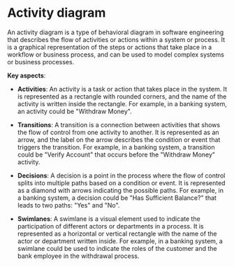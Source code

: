 # Activity diagram

An activity diagram is a type of behavioral diagram in software engineering that describes the flow of activities or actions within a system or process. It is a graphical representation of the steps or actions that take place in a workflow or business process, and can be used to model complex systems or business processes.

**Key aspects**:

* **Activities**: An activity is a task or action that takes place in the system. It is represented as a rectangle with rounded corners, and the name of the activity is written inside the rectangle. For example, in a banking system, an activity could be "Withdraw Money".

* **Transitions**: A transition is a connection between activities that shows the flow of control from one activity to another. It is represented as an arrow, and the label on the arrow describes the condition or event that triggers the transition. For example, in a banking system, a transition could be "Verify Account" that occurs before the "Withdraw Money" activity.

* **Decisions**: A decision is a point in the process where the flow of control splits into multiple paths based on a condition or event. It is represented as a diamond with arrows indicating the possible paths. For example, in a banking system, a decision could be "Has Sufficient Balance?" that leads to two paths: "Yes" and "No".

* **Swimlanes**: A swimlane is a visual element used to indicate the participation of different actors or departments in a process. It is represented as a horizontal or vertical rectangle with the name of the actor or department written inside. For example, in a banking system, a swimlane could be used to indicate the roles of the customer and the bank employee in the withdrawal process.
